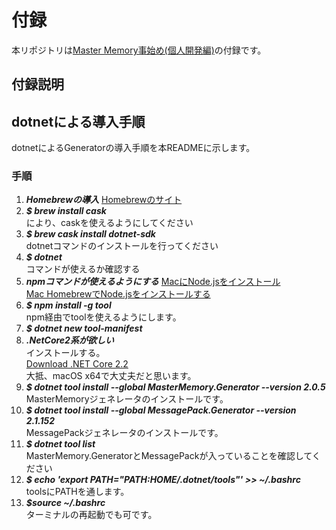 # 付録
本リポジトリは[Master Memory事始め(個人開発編)]()の付録です。

## 付録説明

## dotnetによる導入手順
dotnetによるGeneratorの導入手順を本READMEに示します。

### 手順
1. ***Homebrewの導入*** [Homebrewのサイト](https://brew.sh/index_ja)
2. ***$ brew install cask***  
	により、caskを使えるようにしてください
3. ***$ brew cask install dotnet-sdk***  
	dotnetコマンドのインストールを行ってください
4. ***$ dotnet***  
	コマンドが使えるか確認する
5. ***npmコマンドが使えるようにする***
	[MacにNode.jsをインストール](https://qiita.com/kyosuke5_20/items/c5f68fc9d89b84c0df09)  
	[Mac HomebrewでNode.jsをインストールする](https://qiita.com/miriwo/items/73d1546220f1c091a7d5)  
6. ***$ npm install -g tool***  
	npm経由でtoolを使えるようにします。  
7. ***$ dotnet new tool-manifest***   
8. ***.NetCore2系が欲しい***  
	インストールする。  
	[Download .NET Core 2.2](https://dotnet.microsoft.com/download/dotnet-core/2.2)  
	大抵、macOS x64で大丈夫だと思います。  
9. ***$ dotnet tool install \-\-global MasterMemory.Generator \-\-version 2.0.5***  
	MasterMemoryジェネレータのインストールです。  
10. ***$ dotnet tool install \-\-global MessagePack.Generator \-\-version 2.1.152***  
	MessagePackジェネレータのインストールです。  
11. ***$ dotnet tool list***  
	MasterMemory.GeneratorとMessagePackが入っていることを確認してください  
12. ***$ echo 'export PATH="$PATH:$HOME/.dotnet/tools"' >> ~/.bashrc***  
	toolsにPATHを通します。  
13. ***$source ~/.bashrc***  
	ターミナルの再起動でも可です。  
